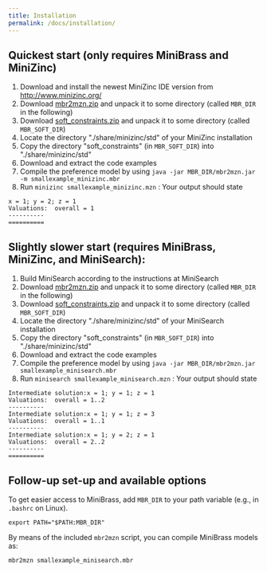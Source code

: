 ```yaml
---
title: Installation
permalink: /docs/installation/
---
```


## Quickest start (only requires MiniBrass and MiniZinc)
1. Download and install the newest MiniZinc IDE version from http://www.minizinc.org/
2. Download [mbr2mzn.zip](https://github.com/isse-augsburg/minibrass/raw/master/source-code/java/mbr2mzn.zip) and unpack it to some directory (called `MBR_DIR` in the following)
3. Download [soft_constraints.zip](https://github.com/isse-augsburg/minibrass/raw/master/source-code/minizinc/soft_constraints.zip) and unpack it to some directory (called `MBR_SOFT_DIR`)
4. Locate the directory "./share/minizinc/std" of your MiniZinc installation
5. Copy the directory "soft_constraints" (in `MBR_SOFT_DIR`) into "./share/minizinc/std"
6. Download and extract the code examples
7. Compile the preference model by using `java -jar MBR_DIR/mbr2mzn.jar -m smallexample_minizinc.mbr`
8. Run `minizinc smallexample_minizinc.mzn` : Your output should state

```
x = 1; y = 2; z = 1
Valuations:  overall = 1
----------
==========
```

## Slightly slower start (requires MiniBrass, MiniZinc, and MiniSearch): 

1. Build MiniSearch according to the instructions at MiniSearch
2. Download [mbr2mzn.zip](https://github.com/isse-augsburg/minibrass/raw/master/source-code/java/mbr2mzn.zip) and unpack it to some directory (called `MBR_DIR` in the following)
3. Download [soft_constraints.zip](https://github.com/isse-augsburg/minibrass/raw/master/source-code/minizinc/soft_constraints.zip) and unpack it to some directory (called `MBR_SOFT_DIR`)
4. Locate the directory "./share/minizinc/std" of your MiniSearch installation
5. Copy the directory "soft_constraints" (in `MBR_SOFT_DIR`) into "./share/minizinc/std"
6. Download and extract the code examples
7. Compile the preference model by using `java -jar MBR_DIR/mbr2mzn.jar smallexample_minisearch.mbr`
8. Run `minisearch smallexample_minisearch.mzn` : Your output should state

```
Intermediate solution:x = 1; y = 1; z = 1
Valuations:  overall = 1..2
----------
Intermediate solution:x = 1; y = 1; z = 3
Valuations:  overall = 1..1
----------
Intermediate solution:x = 1; y = 2; z = 1
Valuations:  overall = 2..2
----------
==========
```

## Follow-up set-up and available options

To get easier access to MiniBrass, add `MBR_DIR` to your path variable (e.g., in `.bashrc` on Linux). 

```
export PATH="$PATH:MBR_DIR"
```

By means of the included `mbr2mzn` script, you can compile MiniBrass models as:

```
mbr2mzn smallexample_minisearch.mbr
```
